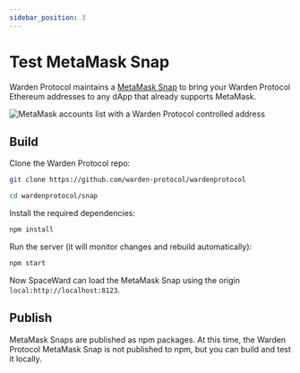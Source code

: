 ```yaml
---
sidebar_position: 3
---
```


# Test MetaMask Snap


Warden Protocol maintains a [MetaMask Snap](https://metamask.io/snaps/) to bring your Warden Protocol Ethereum addresses to any dApp that already supports MetaMask.

![MetaMask accounts list with a Warden Protocol controlled address](/img/metamask-snap-accounts-preview.jpg)


## Build

Clone the Warden Protocol repo:

```sh
git clone https://github.com/warden-protocol/wardenprotocol

cd wardenprotocol/snap
```

Install the required dependencies:

```sh
npm install
```

Run the server (it will monitor changes and rebuild automatically):

```sh
npm start
```

Now SpaceWard can load the MetaMask Snap using the origin `local:http://localhost:8123`.


## Publish

MetaMask Snaps are published as npm packages. At this time, the Warden Protocol MetaMask Snap is not published to npm, but you can build and test it locally.
